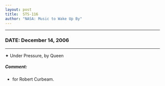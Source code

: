 ```yaml
---
layout: post
title:  STS-116
author: "NASA: Music to Wake Up By"
---
```


----
### DATE: December 14, 2006
----
✦ Under Pressure, by Queen

##### Comment:
* for Robert Curbeam.
